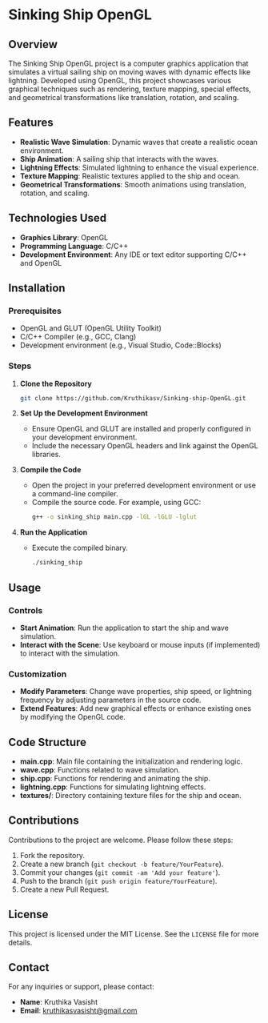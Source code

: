 # Sinking Ship OpenGL

## Overview

The Sinking Ship OpenGL project is a computer graphics application that simulates a virtual sailing ship on moving waves with dynamic effects like lightning. Developed using OpenGL, this project showcases various graphical techniques such as rendering, texture mapping, special effects, and geometrical transformations like translation, rotation, and scaling.

## Features

- **Realistic Wave Simulation**: Dynamic waves that create a realistic ocean environment.
- **Ship Animation**: A sailing ship that interacts with the waves.
- **Lightning Effects**: Simulated lightning to enhance the visual experience.
- **Texture Mapping**: Realistic textures applied to the ship and ocean.
- **Geometrical Transformations**: Smooth animations using translation, rotation, and scaling.

## Technologies Used

- **Graphics Library**: OpenGL
- **Programming Language**: C/C++
- **Development Environment**: Any IDE or text editor supporting C/C++ and OpenGL

## Installation

### Prerequisites

- OpenGL and GLUT (OpenGL Utility Toolkit)
- C/C++ Compiler (e.g., GCC, Clang)
- Development environment (e.g., Visual Studio, Code::Blocks)

### Steps

1. **Clone the Repository**
   ```bash
   git clone https://github.com/Kruthikasv/Sinking-ship-OpenGL.git
   ```

2. **Set Up the Development Environment**
   - Ensure OpenGL and GLUT are installed and properly configured in your development environment.
   - Include the necessary OpenGL headers and link against the OpenGL libraries.

3. **Compile the Code**
   - Open the project in your preferred development environment or use a command-line compiler.
   - Compile the source code. For example, using GCC:
     ```bash
     g++ -o sinking_ship main.cpp -lGL -lGLU -lglut
     ```

4. **Run the Application**
   - Execute the compiled binary.
     ```bash
     ./sinking_ship
     ```

## Usage

### Controls

- **Start Animation**: Run the application to start the ship and wave simulation.
- **Interact with the Scene**: Use keyboard or mouse inputs (if implemented) to interact with the simulation.

### Customization

- **Modify Parameters**: Change wave properties, ship speed, or lightning frequency by adjusting parameters in the source code.
- **Extend Features**: Add new graphical effects or enhance existing ones by modifying the OpenGL code.

## Code Structure

- **main.cpp**: Main file containing the initialization and rendering logic.
- **wave.cpp**: Functions related to wave simulation.
- **ship.cpp**: Functions for rendering and animating the ship.
- **lightning.cpp**: Functions for simulating lightning effects.
- **textures/**: Directory containing texture files for the ship and ocean.

## Contributions

Contributions to the project are welcome. Please follow these steps:

1. Fork the repository.
2. Create a new branch (`git checkout -b feature/YourFeature`).
3. Commit your changes (`git commit -am 'Add your feature'`).
4. Push to the branch (`git push origin feature/YourFeature`).
5. Create a new Pull Request.

## License

This project is licensed under the MIT License. See the `LICENSE` file for more details.

## Contact

For any inquiries or support, please contact:

- **Name**: Kruthika Vasisht
- **Email**: kruthikasvasisht@gmail.com
